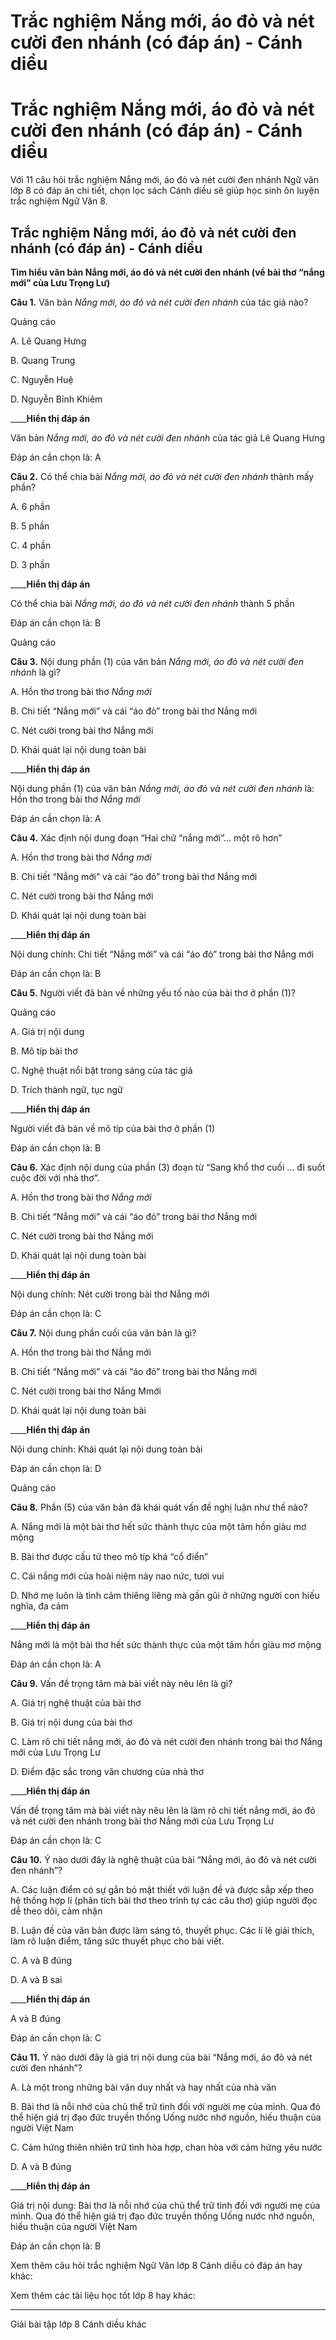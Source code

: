 # Trắc nghiệm Nắng mới, áo đỏ và nét cười đen nhánh (có đáp án) - Cánh diều

# Trắc nghiệm Nắng mới, áo đỏ và nét cười đen nhánh (có đáp án) - Cánh diều

Với 11 câu hỏi trắc nghiệm Nắng mới, áo đỏ và nét cười đen nhánh Ngữ văn lớp 8 có đáp án chi tiết, chọn lọc sách Cánh diều sẽ giúp học sinh ôn luyện trắc nghiệm Ngữ Văn 8.

## Trắc nghiệm Nắng mới, áo đỏ và nét cười đen nhánh (có đáp án) - Cánh diều

**Tìm hiểu văn bản Nắng mới, áo đỏ và nét cười đen nhánh (về bài thơ “nắng mới” của Lưu Trọng Lư)**

**Câu 1.** Văn bản  _Nắng mới, áo đỏ và nét cười đen nhánh_ của tác giả nào?

Quảng cáo

A. Lê Quang Hưng

B. Quang Trung

C. Nguyễn Huệ

D. Nguyễn Bỉnh Khiêm

____**Hiển thị đáp án**

Văn bản  _Nắng mới, áo đỏ và nét cười đen nhánh_ của tác giả Lê Quang Hưng

Đáp án cần chọn là: A

**Câu 2.** Có thể chia bài  _Nắng mới, áo đỏ và nét cười đen nhánh_ thành mấy phần?

A. 6 phần

B. 5 phần

C. 4 phần

D. 3 phần

____**Hiển thị đáp án**

Có thể chia bài  _Nắng mới, áo đỏ và nét cười đen nhánh_ thành 5 phần

Đáp án cần chọn là: B

Quảng cáo

**Câu 3.** Nội dung phần (1) của văn bản  _Nắng mới, áo đỏ và nét cười đen nhánh_ là gì?

A. Hồn thơ trong bài thơ  _Nắng mới_

B. Chi tiết “Nắng mới” và cái “áo đỏ” trong bài thơ Nắng mới

C. Nét cười trong bài thơ Nắng mới

D. Khái quát lại nội dung toàn bài

____**Hiển thị đáp án**

Nội dung phần (1) của văn bản  _Nắng mới, áo đỏ và nét cười đen nhánh_ là: Hồn thơ trong bài thơ  _Nắng mới_

Đáp án cần chọn là: A

**Câu 4.** Xác định nội dung đoạn “Hai chữ “nắng mới”… một rõ hơn”

A. Hồn thơ trong bài thơ  _Nắng mới_

B. Chi tiết “Nắng mới” và cái “áo đỏ” trong bài thơ Nắng mới

C. Nét cười trong bài thơ Nắng mới

D. Khái quát lại nội dung toàn bài

____**Hiển thị đáp án**

Nội dung chính: Chi tiết “Nắng mới” và cái “áo đỏ” trong bài thơ Nắng mới

Đáp án cần chọn là: B

**Câu 5.** Người viết đã bàn về những yếu tố nào của bài thơ ở phần (1)?

Quảng cáo

A. Giá trị nội dung

B. Mô típ bài thơ

C. Nghệ thuật nổi bật trong sáng của tác giả

D. Trích thành ngữ, tục ngữ

____**Hiển thị đáp án**

Người viết đã bàn về mô típ của bài thơ ở phần (1)

Đáp án cần chọn là: B

**Câu 6.** Xác định nội dung của phần (3) đoạn từ “Sang khổ thơ cuối … đi suốt cuộc đời với nhà thơ”.

A. Hồn thơ trong bài thơ  _Nắng mới_

B. Chi tiết “Nắng mới” và cái “áo đỏ” trong bài thơ Nắng mới

C. Nét cười trong bài thơ Nắng mới

D. Khái quát lại nội dung toàn bài

____**Hiển thị đáp án**

Nội dung chính: Nét cười trong bài thơ Nắng mới

Đáp án cần chọn là: C

**Câu 7.** Nội dung phần cuối của văn bản là gì?

A. Hồn thơ trong bài thơ Nắng mới

B. Chi tiết “Nắng mới” và cái “áo đỏ” trong bài thơ Nắng mới

C. Nét cười trong bài thơ Nắng Mmới

D. Khái quát lại nội dung toàn bài

____**Hiển thị đáp án**

Nội dung chính: Khái quát lại nội dung toàn bài

Đáp án cần chọn là: D

Quảng cáo

**Câu 8.** Phần (5) của văn bản đã khái quát vấn đề nghị luận như thế nào?

A. Nắng mới là một bài thơ hết sức thành thực của một tâm hồn giàu mơ mộng

B. Bài thơ được cấu tứ theo mô típ khá “cổ điển”

C. Cái nắng mới của hoài niệm này nao nức, tươi vui

D. Nhớ mẹ luôn là tình cảm thiêng liêng mà gần gũi ở những người con hiếu nghĩa, đa cảm

____**Hiển thị đáp án**

Nắng mới là một bài thơ hết sức thành thực của một tâm hồn giàu mơ mộng

Đáp án cần chọn là: A

**Câu 9.** Vấn đề trọng tâm mà bài viết này nêu lên là gì?

A. Giá trị nghệ thuật của bài thơ

B. Giá trị nội dung của bài thơ

C. Làm rõ chi tiết nắng mới, áo đỏ và nét cười đen nhánh trong bài thơ Nắng mới của Lưu Trọng Lư 

D. Điểm đặc sắc trong văn chương của nhà thơ

____**Hiển thị đáp án**

Vấn đề trọng tâm mà bài viết này nêu lên là làm rõ chi tiết nắng mới, áo đỏ và nét cười đen nhánh trong bài thơ Nắng mới của Lưu Trọng Lư

Đáp án cần chọn là: C

**Câu 10.** Ý nào dưới đây là nghệ thuật của bài “Nắng mới, áo đỏ và nét cười đen nhánh”?

A. Các luận điểm có sự gắn bó mật thiết với luận đề và được sắp xếp theo hệ thống hợp lí (phân tích bài thơ theo trình tự các câu thơ) giúp người đọc dễ theo dõi, cảm nhận

B. Luận đề của văn bản được làm sáng tỏ, thuyết phục. Các lí lẽ giải thích, làm rõ luận điểm, tăng sức thuyết phục cho bài viết.

C. A và B đúng

D. A và B sai

____**Hiển thị đáp án**

A và B đúng

Đáp án cần chọn là: C

**Câu 11.** Ý nào dưới đây là giá trị nội dung của bài “Nắng mới, áo đỏ và nét cười đen nhánh”?

A. Là một trong những bài văn duy nhất và hay nhất của nhà văn

B. Bài thơ là nỗi nhớ của chủ thể trữ tình đối với người mẹ của mình. Qua đó thể hiện giá trị đạo đức truyền thống Uống nước nhớ nguồn, hiếu thuận của người Việt Nam

C. Cảm hứng thiên nhiên trữ tình hòa hợp, chan hòa với cảm hứng yêu nước

D. A và B đúng

____**Hiển thị đáp án**

Giá trị nội dung: Bài thơ là nỗi nhớ của chủ thể trữ tình đối với người mẹ của mình. Qua đó thể hiện giá trị đạo đức truyền thống Uống nước nhớ nguồn, hiếu thuận của người Việt Nam

Đáp án cần chọn là: B

Xem thêm câu hỏi trắc nghiệm Ngữ Văn lớp 8 Cánh diều có đáp án hay khác:

Xem thêm các tài liệu học tốt lớp 8 hay khác:

* * *

Giải bài tập lớp 8 Cánh diều khác
